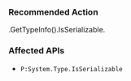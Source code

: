 ### Recommended Action
.GetTypeInfo().IsSerializable.

### Affected APIs
* `P:System.Type.IsSerializable`
